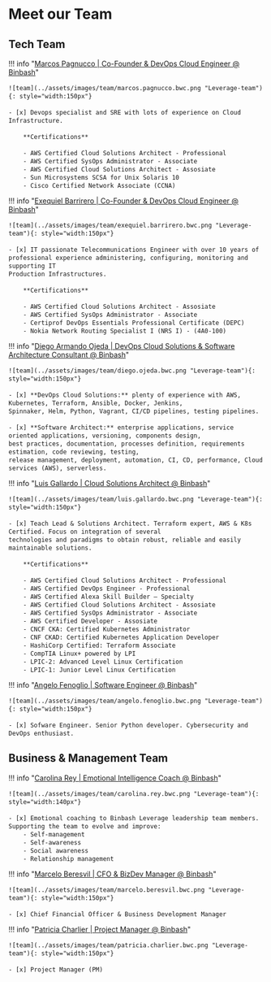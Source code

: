 # Meet our Team

## Tech Team
!!! info "[Marcos Pagnucco | Co-Founder & DevOps Cloud Engineer @ Binbash](https://www.linkedin.com/in/pagnucco/)"

    ![team](../assets/images/team/marcos.pagnucco.bwc.png "Leverage-team"){: style="width:150px"}
    
    - [x] Devops specialist and SRE with lots of experience on Cloud Infrastructure.
    
        **Certifications**
    
        - AWS Certified Cloud Solutions Architect - Professional
        - AWS Certified SysOps Administrator - Associate
        - AWS Certified Cloud Solutions Architect - Assosiate
        - Sun Microsystems SCSA for Unix Solaris 10
        - Cisco Certified Network Associate (CCNA)

!!! info "[Exequiel Barrirero | Co-Founder & DevOps Cloud Engineer @ Binbash](https://www.linkedin.com/in/barrireroexequiel/)"

    ![team](../assets/images/team/exequiel.barrirero.bwc.png "Leverage-team"){: style="width:150px"}
    
    - [x] IT passionate Telecommunications Engineer with over 10 years of
    professional experience administering, configuring, monitoring and supporting IT
    Production Infrastructures.
    
        **Certifications**
    
        - AWS Certified Cloud Solutions Architect - Assosiate
        - AWS Certified SysOps Administrator - Associate
        - Certiprof DevOps Essentials Professional Certificate (DEPC)
        - Nokia Network Routing Specialist I (NRS I) - (4A0-100)

!!! info "[Diego Armando Ojeda | DevOps Cloud Solutions & Software Architecture Consultant @ Binbash](https://www.linkedin.com/in/diegoaojeda/)"

    ![team](../assets/images/team/diego.ojeda.bwc.png "Leverage-team"){: style="width:150px"}
    
    - [x] **DevOps Cloud Solutions:** plenty of experience with AWS, Kubernetes, Terraform, Ansible, Docker, Jenkins, 
    Spinnaker, Helm, Python, Vagrant, CI/CD pipelines, testing pipelines.

    - [x] **Software Architect:** enterprise applications, service oriented applications, versioning, components design, 
    best practices, documentation, processes definition, requirements estimation, code reviewing, testing, 
    release management, deployment, automation, CI, CD, performance, Cloud services (AWS), serverless.

!!! info "[Luis Gallardo | Cloud Solutions Architect @ Binbash](https://www.linkedin.com/in/lgallard/)"

    ![team](../assets/images/team/luis.gallardo.bwc.png "Leverage-team"){: style="width:150px"}
    
    - [x] Teach Lead & Solutions Architect. Terraform expert, AWS & K8s Certified. Focus on integration of several
    technologies and paradigms to obtain robust, reliable and easily maintainable solutions.
    
        **Certifications**
    
        - AWS Certified Cloud Solutions Architect - Professional
        - AWS Certified DevOps Engineer - Professional
        - AWS Certified Alexa Skill Builder – Specialty
        - AWS Certified Cloud Solutions Architect - Assosiate
        - AWS Certified SysOps Administrator - Associate
        - AWS Certified Developer - Assosiate
        - CNCF CKA: Certified Kubernetes Administrator 
        - CNF CKAD: Certified Kubernetes Application Developer
        - HashiCorp Certified: Terraform Associate
        - CompTIA Linux+ powered by LPI
        - LPIC-2: Advanced Level Linux Certification
        - LPIC-1: Junior Level Linux Certification

!!! info "[Angelo Fenoglio | Software Engineer @ Binbash](https://www.linkedin.com/in/angelofenoglio/)"

    ![team](../assets/images/team/angelo.fenoglio.bwc.png "Leverage-team"){: style="width:150px"}
    
    - [x] Sofware Engineer. Senior Python developer. Cybersecurity and DevOps enthusiast.

## Business & Management Team
!!! info "[Carolina Rey | Emotional Intelligence Coach @ Binbash](https://www.linkedin.com/in/caroreyp/)"

    ![team](../assets/images/team/carolina.rey.bwc.png "Leverage-team"){: style="width:140px"}
    
    - [x] Emotional coaching to Binbash Leverage leadership team members.
    Supporting the team to evolve and improve:
        - Self-management 
        - Self-awareness
        - Social awareness
        - Relationship management 

!!! info "[Marcelo Beresvil | CFO & BizDev Manager @ Binbash](https://www.linkedin.com/in/marceloberesvil/)"

    ![team](../assets/images/team/marcelo.beresvil.bwc.png "Leverage-team"){: style="width:150px"}
    
    - [x] Chief Financial Officer & Business Development Manager

!!! info "[Patricia Charlier | Project Manager @ Binbash](https://www.linkedin.com/in/patricia-charlier-653bb23b/)"

    ![team](../assets/images/team/patricia.charlier.bwc.png "Leverage-team"){: style="width:150px"}
    
    - [x] Project Manager (PM)










